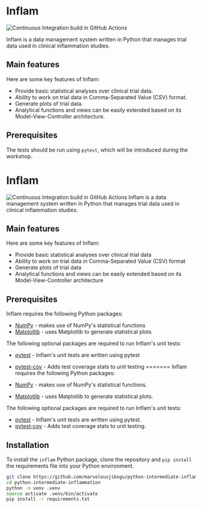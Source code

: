# Inflam

![Continuous Integration build in GitHub Actions](https://github.com/marvelousjibogu/python-intermediate-inflammation/workflows/CI/badge.svg?branch=main)

Inflam is a data management system written in Python
that manages trial data used in clinical inflammation studies.

## Main features

Here are some key features of Inflam:

- Provide basic statistical analyses over clinical trial data.
- Ability to work on trial data in Comma-Separated Value (CSV) format.
- Generate plots of trial data.
- Analytical functions and views can be easily extended based on
  its Model-View-Controller architecture.

## Prerequisites

The tests should be run using `pytest`, which will be introduced during the workshop.

# Inflam
![Continuous Integration build in GitHub Actions](https://github.com/marvelousjibogu/python-intermediate-inflammation/workflows/CI/badge.svg?branch=test-suite)
Inflam is a data management system written in Python that manages trial data used in clinical inflammation studies.

## Main features
Here are some key features of Inflam:

- Provide basic statistical analyses over clinical trial data
- Ability to work on trial data in Comma-Separated Value (CSV) format
- Generate plots of trial data
- Analytical functions and views can be easily extended based on its Model-View-Controller architecture

## Prerequisites
Inflam requires the following Python packages:

- [NumPy](https://www.numpy.org/) - makes use of NumPy's statistical functions
- [Matplotlib](https://matplotlib.org/stable/index.html) - uses Matplotlib to generate statistical plots

The following optional packages are required to run Inflam's unit tests:

- [pytest](https://docs.pytest.org/en/stable/) - Inflam's unit tests are written using pytest
- [pytest-cov](https://pypi.org/project/pytest-cov/) - Adds test coverage stats to unit testing
=======
Inflam requires the following Python packages:

- [NumPy](https://www.numpy.org/) - makes use of NumPy's statistical functions.
- [Matplotlib](https://matplotlib.org/stable/index.html) -
  uses Matplotlib to generate statistical plots.

The following optional packages are required to run Inflam's unit tests:

- [pytest](https://docs.pytest.org/en/stable/) -
  Inflam's unit tests are written using pytest.
- [pytest-cov](https://pypi.org/project/pytest-cov/) -
  Adds test coverage stats to unit testing.

## Installation

To install the `inflam` Python package,
clone the repository and `pip install` the requirements file
into your Python environment.

```bash
git clone https://github.com/marvelousjibogu/python-intermediate-inflammation
cd python-intermediate-inflammation
python -m venv .venv
source activate .venv/bin/activate
pip install -r requirements.txt
```
